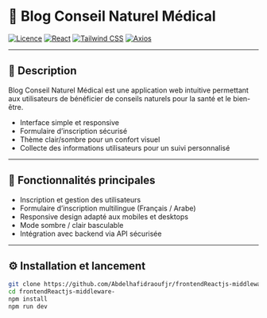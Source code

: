# 🌿 Blog Conseil Naturel Médical

[![Licence](https://img.shields.io/badge/licence-MIT-green.svg)](LICENSE)
[![React](https://img.shields.io/badge/React-17.0.2-blue?logo=react)](https://reactjs.org/)
[![Tailwind CSS](https://img.shields.io/badge/Tailwind_CSS-3.0.0-blue?logo=tailwind-css)](https://tailwindcss.com/)
[![Axios](https://img.shields.io/badge/Axios-0.27.2-red?logo=axios)](https://axios-http.com/)

---

## 🌱 Description

Blog Conseil Naturel Médical est une application web intuitive permettant aux utilisateurs de bénéficier de conseils naturels pour la santé et le bien-être.

- Interface simple et responsive
- Formulaire d’inscription sécurisé
- Thème clair/sombre pour un confort visuel
- Collecte des informations utilisateurs pour un suivi personnalisé

---

## 🎯 Fonctionnalités principales

- Inscription et gestion des utilisateurs
- Formulaire d’inscription multilingue (Français / Arabe)
- Responsive design adapté aux mobiles et desktops
- Mode sombre / clair basculable
- Intégration avec backend via API sécurisée

---

## ⚙️ Installation et lancement

```bash
git clone https://github.com/Abdelhafidraoufjr/frontendReactjs-middleware-
cd frontendReactjs-middleware-
npm install
npm run dev
